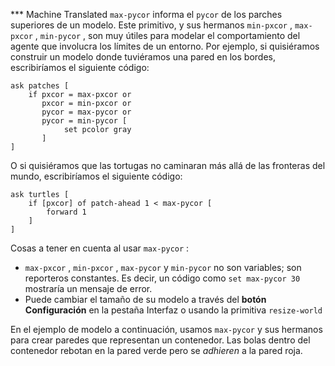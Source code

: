 ﻿*** Machine Translated
`max-pycor` informa el `pycor` de los parches superiores de un modelo. Este primitivo, y sus hermanos `min-pxcor` , `max-pxcor` , `min-pycor` , son muy útiles para modelar el comportamiento del agente que involucra los límites de un entorno. Por ejemplo, si quisiéramos construir un modelo donde tuviéramos una pared en los bordes, escribiríamos el siguiente código:



```
ask patches [
	if pxcor = max-pxcor or
	   pxcor = min-pxcor or
	   pycor = max-pycor or
	   pycor = min-pycor [
	   		set pcolor gray
	   ]
]
```


O si quisiéramos que las tortugas no caminaran más allá de las fronteras del mundo, escribiríamos el siguiente código:



```
ask turtles [
	if [pxcor] of patch-ahead 1 < max-pycor [
		forward 1
	] 
]
```


Cosas a tener en cuenta al usar `max-pycor` :

- `max-pxcor` , `min-pxcor` , `max-pycor` y `min-pycor` no son variables; son reporteros constantes. Es decir, un código como `set max-pycor 30` mostraría un mensaje de error.
- Puede cambiar el tamaño de su modelo a través del **botón Configuración** en la pestaña Interfaz o usando la primitiva `resize-world`


En el ejemplo de modelo a continuación, usamos `max-pycor` y sus hermanos para crear paredes que representan un contenedor. Las bolas dentro del contenedor rebotan en la pared verde pero se *adhieren* a la pared roja.